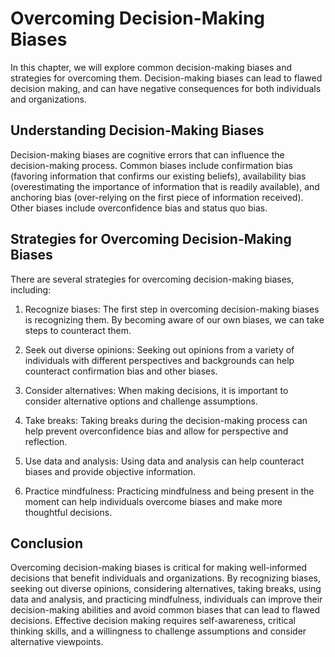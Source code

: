 Overcoming Decision-Making Biases
===============================================================================

In this chapter, we will explore common decision-making biases and strategies for overcoming them. Decision-making biases can lead to flawed decision making, and can have negative consequences for both individuals and organizations.

Understanding Decision-Making Biases
------------------------------------

Decision-making biases are cognitive errors that can influence the decision-making process. Common biases include confirmation bias (favoring information that confirms our existing beliefs), availability bias (overestimating the importance of information that is readily available), and anchoring bias (over-relying on the first piece of information received). Other biases include overconfidence bias and status quo bias.

Strategies for Overcoming Decision-Making Biases
------------------------------------------------

There are several strategies for overcoming decision-making biases, including:

1. Recognize biases: The first step in overcoming decision-making biases is recognizing them. By becoming aware of our own biases, we can take steps to counteract them.

2. Seek out diverse opinions: Seeking out opinions from a variety of individuals with different perspectives and backgrounds can help counteract confirmation bias and other biases.

3. Consider alternatives: When making decisions, it is important to consider alternative options and challenge assumptions.

4. Take breaks: Taking breaks during the decision-making process can help prevent overconfidence bias and allow for perspective and reflection.

5. Use data and analysis: Using data and analysis can help counteract biases and provide objective information.

6. Practice mindfulness: Practicing mindfulness and being present in the moment can help individuals overcome biases and make more thoughtful decisions.

Conclusion
----------

Overcoming decision-making biases is critical for making well-informed decisions that benefit individuals and organizations. By recognizing biases, seeking out diverse opinions, considering alternatives, taking breaks, using data and analysis, and practicing mindfulness, individuals can improve their decision-making abilities and avoid common biases that can lead to flawed decisions. Effective decision making requires self-awareness, critical thinking skills, and a willingness to challenge assumptions and consider alternative viewpoints.
